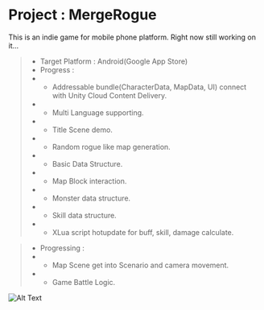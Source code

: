 # Project : MergeRogue
This is an indie game for mobile phone platform.
Right now still working on it...

> - Target Platform : Android(Google App Store)
> - Progress : 
> - - Addressable bundle(CharacterData, MapData, UI) connect with Unity Cloud Content Delivery.
> - - Multi Language supporting. 
> - - Title Scene demo.
> - - Random rogue like map generation.
> - - Basic Data Structure.
> - - Map Block interaction.  
> - - Monster data structure.  
> - - Skill data structure.
> - - XLua script hotupdate for buff, skill, damage calculate.

> - Progressing :
> - - Map Scene get into Scenario and camera movement.
> - - Game Battle Logic.

![Alt Text](https://github.com/ZenDeiAn/WithBag/blob/main/Cover.gif)
